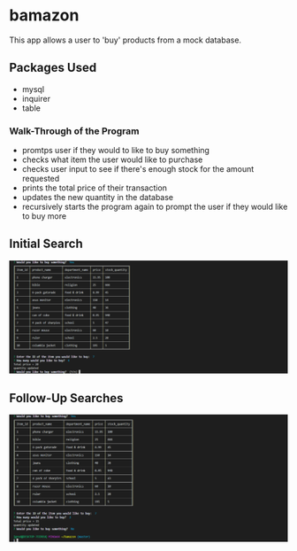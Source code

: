 # bamazon

This app allows a user to 'buy' products from a mock database. 

## Packages Used
* mysql
* inquirer
* table

### Walk-Through of the Program
* promtps user if they would to like to buy something
* checks what item the user would like to purchase
* checks user input to see if there's enough stock for the amount requested
* prints the total price of their transaction
* updates the new quantity in the database
* recursively starts the program again to prompt the user if they would like to buy more

## Initial Search

![first-search](/images/first-search.png)

## Follow-Up Searches

![second-search](/images/second-search.png)
